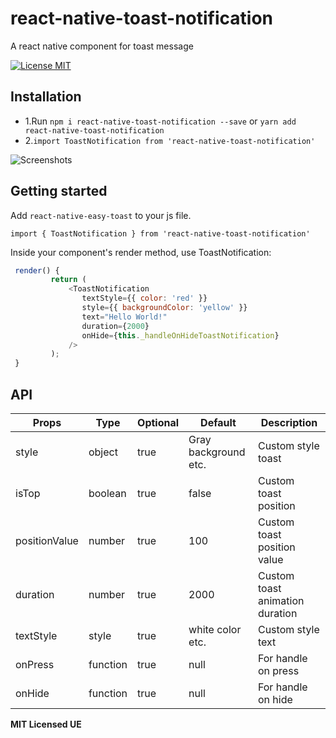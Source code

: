 # react-native-toast-notification

A react native component for toast message

[![License MIT](http://img.shields.io/badge/license-MIT-orange.svg?style=flat)](https://raw.githubusercontent.com/ue/react-native-toast-notification/master/LICENSE)

## Installation

- 1.Run `npm i react-native-toast-notification --save` or `yarn add react-native-toast-notification`
- 2.`import ToastNotification from 'react-native-toast-notification'`

![Screenshots](https://media.giphy.com/media/2Y9EqfZPI10I8s7hRM/giphy.gif)

## Getting started

Add `react-native-easy-toast` to your js file.

`import { ToastNotification } from 'react-native-toast-notification'`

Inside your component's render method, use ToastNotification:

```javascript
 render() {
         return (
             <ToastNotification
                textStyle={{ color: 'red' }}
                style={{ backgroundColor: 'yellow' }}
                text="Hello World!"
                duration={2000}
                onHide={this._handleOnHideToastNotification}
             />
         );
 }

```

## API

| Props         | Type     | Optional | Default              | Description                     |
| ------------- | -------- | -------- | -------------------- | ------------------------------- |
| style         | object   | true     | Gray background etc. | Custom style toast              |
| isTop         | boolean  | true     | false                | Custom toast position           |
| positionValue | number   | true     | 100                  | Custom toast position value     |
| duration      | number   | true     | 2000                 | Custom toast animation duration |
| textStyle     | style    | true     | white color etc.     | Custom style text               |
| onPress       | function | true     | null                 | For handle on press             |
| onHide        | function | true     | null                 | For handle on hide              |

**MIT Licensed UE**
